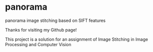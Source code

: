 # panorama
panorama image stitching based on SIFT features

Thanks for visiting my Github page!

This project is a solution for an assignment of Image Stitching in Image Processing and Computer Vision
